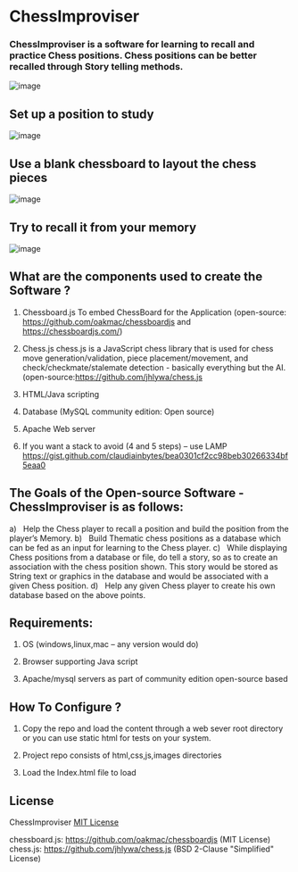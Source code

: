 # ChessImproviser
  ### ChessImproviser is a software for learning to recall and practice Chess positions. Chess positions can be better recalled through Story telling methods.
  
  ![image](https://user-images.githubusercontent.com/49391202/166425269-e9d864dc-6922-415e-9f31-4d0be500d10e.png)


## Set up a position to study
![image](https://user-images.githubusercontent.com/49391202/166414187-c109974e-e167-422e-a269-33008da9be69.png)

## Use a blank chessboard to layout the chess pieces

![image](https://user-images.githubusercontent.com/49391202/166418176-152d5a7b-cf56-4369-9016-5e31d03fc968.png)



## Try to recall it from your memory
![image](https://user-images.githubusercontent.com/49391202/166415850-4da8a996-0ced-43f0-81ee-2997286e94d6.png)



## What are the components used to create the Software ?

1. Chessboard.js  To embed ChessBoard for the Application (open-source: https://github.com/oakmac/chessboardjs and https://chessboardjs.com/)

2. Chess.js chess.js is a JavaScript chess library that is used for chess move generation/validation, piece placement/movement, and check/checkmate/stalemate detection - basically everything but the AI.(open-source:https://github.com/jhlywa/chess.js

3. HTML/Java scripting

4. Database (MySQL community edition: Open source)

5. Apache Web server

6. If you want a stack to avoid (4 and 5 steps) – use LAMP https://gist.github.com/claudiainbytes/bea0301cf2cc98beb30266334bf5eaa0



## The Goals of the Open-source Software - ChessImproviser is as follows:

a)   Help the Chess player to recall a position and build the position from the player’s Memory.
b)   Build Thematic chess positions as a database which can be fed as an input for learning to the Chess player.
c)   While displaying Chess positions from a database or file, do tell a story, so as to create an association with the chess position shown. This story        would be stored as String text or graphics in the database and would be associated with a given Chess position.
d)   Help any given Chess player to create his own database based on the above points.

## Requirements:

1. OS (windows,linux,mac – any version would do)

2. Browser supporting Java script

3. Apache/mysql servers as part of community edition open-source based



## How To Configure ?

1. Copy the repo and load the content through a web sever root directory or you can use static html for tests on your system.

2. Project repo consists of html,css,js,images directories

3. Load the Index.html file to load




## License

ChessImproviser [MIT License](LICENSE.md)

chessboard.js: https://github.com/oakmac/chessboardjs (MIT License)
chess.js: https://github.com/jhlywa/chess.js (BSD 2-Clause "Simplified" License)

